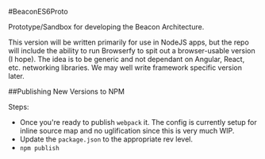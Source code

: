 #BeaconES6Proto

Prototype/Sandbox for developing the Beacon Architecture.

This version will be written primarily for use in NodeJS apps, but the repo will include the ability to run Browserfy to 
spit out a browser-usable version (I hope). The idea is to be generic and not dependant on Angular, React, etc. networking
libraries. We may well write framework specific version later.

##Publishing New Versions to NPM

Steps:
- Once you're ready to publish `webpack` it. The config is currently setup for inline source map and no uglification 
since this is very much WIP.
- Update the `package.json` to the appropriate rev level.
- `npm publish`





